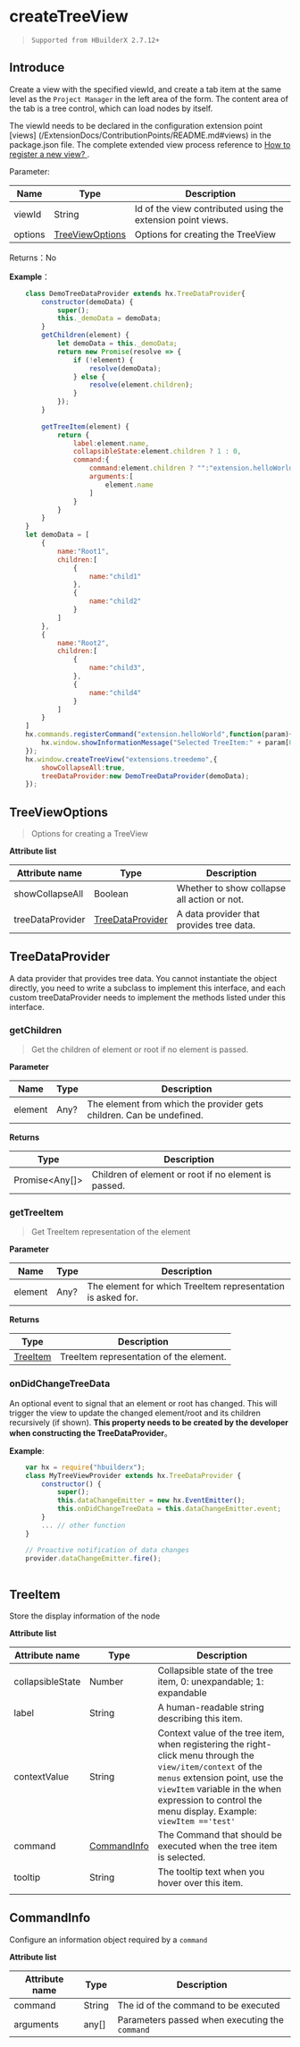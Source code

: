 # createTreeView

> `Supported from HBuilderX 2.7.12+`

## Introduce

Create a view with the specified viewId, and create a tab item at the same level as the `Project Manager` in the left area of the form. The content area of the tab is a tree control, which can load nodes by itself.

The viewId needs to be declared in the configuration extension point [views] (/ExtensionDocs/ContributionPoints/README.md#views) in the package.json file. The complete extended view process reference to [How to register a new view? ](/ExtensionTutorial/views?id=treeview).

Parameter: 

|Name	|Type							|Description										|
|--			|--									|--											|
|viewId		|String								|Id of the view contributed using the extension point views.|
|options	|[TreeViewOptions](#TreeViewOptions)|Options for creating the TreeView				|

Returns：No

**Example**：

``` javascript
    class DemoTreeDataProvider extends hx.TreeDataProvider{
        constructor(demoData) {
            super();
            this._demoData = demoData;
        }
        getChildren(element) {
            let demoData = this._demoData;
            return new Promise(resolve => {
            	if (!element) {
            	    resolve(demoData);
            	} else {
            	    resolve(element.children);
            	}
            });
        }
    
        getTreeItem(element) {
            return {
                label:element.name,
                collapsibleState:element.children ? 1 : 0,
                command:{
                    command:element.children ? "":"extension.helloWorld",
                    arguments:[
                        element.name
                    ]
                }
            }
        }
    }
    let demoData = [
        {
            name:"Root1",
            children:[
                {
                    name:"child1"
                },
                {
                    name:"child2"
                }
            ]
        },
        {
            name:"Root2",
            children:[
                {
                    name:"child3",
                },
                {
                    name:"child4"
                }
            ]
        }
    ]
    hx.commands.registerCommand("extension.helloWorld",function(param){
        hx.window.showInformationMessage("Selected TreeItem:" + param[0]);
    });
    hx.window.createTreeView("extensions.treedemo",{
        showCollapseAll:true,
        treeDataProvider:new DemoTreeDataProvider(demoData);
    });
```

## TreeViewOptions 

> Options for creating a TreeView

**Attribute list**

|Attribute name				|Type								|Description															|
|--					|--										|--																|
|showCollapseAll	|Boolean								|Whether to show collapse all action or not.												|
|treeDataProvider	|[TreeDataProvider](#TreeDataProvider)	|A data provider that provides tree data.	|


## TreeDataProvider

A data provider that provides tree data. You cannot instantiate the object directly, you need to write a subclass to implement this interface, and each custom treeDataProvider needs to implement the methods listed under this interface.

### getChildren

> Get the children of element or root if no element is passed.

**Parameter**

|Name	|Type	|Description															|
|--			|--			|--																|
|element	|Any?		|The element from which the provider gets children. Can be undefined.	|

**Returns**

|Type	|Description	|
|--			|--		|
|Promise&lt;Any[]&gt;	|Children of element or root if no element is passed.	|

### getTreeItem

> Get TreeItem representation of the element

**Parameter**

|Name	|Type	|Description									|
|--			|--			|--										|
|element	|Any?		|The element for which TreeItem representation is asked for.	|

**Returns**

|Type	|Description				|
|--			|--					|
|[TreeItem](#TreeItem)	|	TreeItem representation of the element.	|

### onDidChangeTreeData

An optional event to signal that an element or root has changed. This will trigger the view to update the changed element/root and its children recursively (if shown). **This property needs to be created by the developer when constructing the TreeDataProvider**。

**Example**:
``` javascript
    var hx = require("hbuilderx");
    class MyTreeViewProvider extends hx.TreeDataProvider {
        constructor() {
            super();
            this.dataChangeEmitter = new hx.EventEmitter();
            this.onDidChangeTreeData = this.dataChangeEmitter.event;
        }
        ... // other function
    }

    // Proactive notification of data changes
    provider.dataChangeEmitter.fire();
    
```


## TreeItem
Store the display information of the node

**Attribute list**

|Attribute name				|Type					|Description																																					|
|--					|--							|--																																						|
|collapsibleState	|Number						|Collapsible state of the tree item, 0: unexpandable; 1: expandable																					|
|label				|String						|A human-readable string describing this item. 																																		|
|contextValue		|String						|Context value of the tree item, when registering the right-click menu through the `view/item/context` of the `menus` extension point, use the `viewItem` variable in the when expression to control the menu display. Example: `viewItem =='test'`	|
|command			|[CommandInfo](#CommandInfo)|The Command that should be executed when the tree item is selected.																														|
|tooltip			|String						|The tooltip text when you hover over this item.
																													|

## CommandInfo
Configure an information object required by a `command`

**Attribute list**

|Attribute name		|Type	|Description						|
|--			|--			|--							|
|command	|String		|The id of the command to be executed			|
|arguments	|any[]		|Parameters passed when executing the `command`	|
